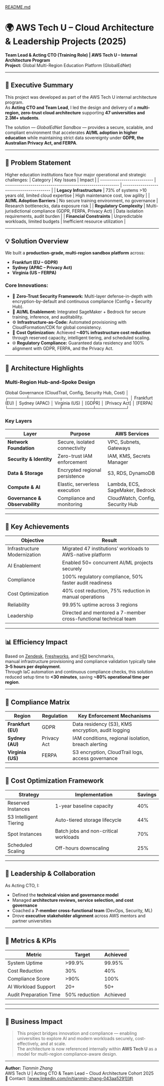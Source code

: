 [README.md](https://github.com/user-attachments/files/23143076/README.md)
# 🌍 AWS Tech U – Cloud Architecture & Leadership Projects (2025)
**Team Lead & Acting CTO (Training Role) | AWS Tech U – Internal Architecture Program**  
**Project:** Global Multi-Region Education Platform (GlobalEdNet)

---

## 🚀 Executive Summary
This project was developed as part of the AWS Tech U internal architecture program.  
As **Acting CTO and Team Lead**, I led the design and delivery of a **multi-region, zero-trust cloud architecture** supporting **47 universities and 2.3M+ students**.  

The solution — *GlobalEdNet Sandbox* — provides a secure, scalable, and compliant environment that accelerates **AI/ML adoption in higher education** while maintaining strict data sovereignty under **GDPR, the Australian Privacy Act, and FERPA**.

---

## 🎯 Problem Statement
Higher education institutions face four major operational and strategic challenges:
| Category                    | Key Issues                                                 | Impact                                    |
| --------------------------- | ---------------------------------------------------------- | ----------------------------------------- |
| **Legacy Infrastructure**   | 73% of systems >10 years old, limited cloud expertise      | High maintenance cost, low agility        |
| **AI/ML Adoption Barriers** | No secure training environment, no governance              | Research bottlenecks, data exposure risk  |
| **Regulatory Complexity**   | Multi-jurisdictional compliance (GDPR, FERPA, Privacy Act) | Data isolation requirements, audit burden |
| **Financial Constraints**   | Unpredictable workloads, limited budgets                   | Inefficient resource utilization          |

---

## 💡 Solution Overview
We built a **production-grade, multi-region sandbox platform** across:
- **Frankfurt (EU – GDPR)**  
- **Sydney (APAC – Privacy Act)**  
- **Virginia (US – FERPA)**  

### Core Innovations:
- 🧱 **Zero-Trust Security Framework:** Multi-layer defense-in-depth with encryption-by-default and continuous compliance (Config + Security Hub).  
- 🧠 **AI/ML Enablement:** Integrated SageMaker + Bedrock for secure training, inference, and auditability.  
- ⚙️ **Infrastructure-as-Code:** Automated provisioning with CloudFormation/CDK for global consistency.  
- 💸 **Cost Optimization:** Achieved **~40% infrastructure cost reduction** through reserved capacity, intelligent tiering, and scheduled scaling.  
- 🌐 **Regulatory Compliance:** Guaranteed data residency and 100% alignment with GDPR, FERPA, and the Privacy Act.  

---

## 🧭 Architecture Highlights
### Multi-Region Hub-and-Spoke Design

Global Governance (CloudTrail, Config, Security Hub, Cost)
│
┌──────┴──────────┬──────────┬──────────┐
│ Frankfurt (EU) │ Sydney (APAC) │ Virginia (US)
│ [GDPR] │ [Privacy Act] │ [FERPA]
└─────────────────┴──────────┴──────────┘

### Key Layers
| Layer                          | Purpose                        | AWS Services                     |
| ------------------------------ | ------------------------------ | -------------------------------- |
| **Network Foundation**         | Secure, isolated connectivity  | VPC, Subnets, Gateways           |
| **Security & Identity**        | Zero-trust IAM enforcement     | IAM, KMS, Secrets Manager        |
| **Data & Storage**             | Encrypted regional persistence | S3, RDS, DynamoDB                |
| **Compute & AI**               | Elastic, serverless execution  | Lambda, ECS, SageMaker, Bedrock  |
| **Governance & Observability** | Compliance and monitoring      | CloudWatch, Config, Security Hub |

---

## 🧩 Key Achievements
| Objective                    | Result                                                       |
| ---------------------------- | ------------------------------------------------------------ |
| Infrastructure Modernization | Migrated 47 institutions’ workloads to AWS-native platform   |
| AI Enablement                | Enabled 50+ concurrent AI/ML projects securely               |
| Compliance                   | 100% regulatory compliance, 50% faster audit readiness       |
| Cost Optimization            | 40% cost reduction, 75% reduction in manual operations       |
| Reliability                  | 99.95% uptime across 3 regions                               |
| Leadership                   | Directed and mentored a 7-member cross-functional technical team |

---

## 📊 Efficiency Impact
Based on [Zendesk](https://www.zendesk.co.uk/blog/average-handle-time/), [Freshworks](https://www.freshworks.com/customer-service/average-handle-time/), and [HDI](https://www.thinkhdi.com/library/supportworld/2019/metric-of-month-ticket-handle-time) benchmarks,  
manual infrastructure provisioning and compliance validation typically take **3–5 hours per deployment**.  
Through IaC automation and continuous compliance checks, this solution reduced setup time to **<30 minutes**, saving **~80% operational time per region**.

---

## 🔐 Compliance Matrix
| Region             | Regulation  | Key Enforcement Mechanisms                          |
| ------------------ | ----------- | --------------------------------------------------- |
| **Frankfurt (EU)** | GDPR        | Data residency (S3), KMS encryption, audit logging  |
| **Sydney (AU)**    | Privacy Act | IAM conditions, regional isolation, breach alerting |
| **Virginia (US)**  | FERPA       | S3 encryption, CloudTrail logs, access governance   |

---

## 🧮 Cost Optimization Framework
| Strategy               | Implementation                        | Savings |
| ---------------------- | ------------------------------------- | ------- |
| Reserved Instances     | 1-year baseline capacity              | 40%     |
| S3 Intelligent Tiering | Auto-tiered storage lifecycle         | 44%     |
| Spot Instances         | Batch jobs and non-critical workloads | 70%     |
| Scheduled Scaling      | Off-hours downscaling                 | 25%     |

---

## 🧠 Leadership & Collaboration
As Acting CTO, I:
- Defined the **technical vision and governance model**
- Managed **architecture reviews, service selection, and cost governance**
- Coached a **7-member cross-functional team** (DevOps, Security, ML)
- Drove **executive stakeholder alignment** across AWS mentors and partner universities

---

## 🧾 Metrics & KPIs
| Metric                 | Target        | Achieved |
| ---------------------- | ------------- | -------- |
| System Uptime          | >99.9%        | 99.95%   |
| Cost Reduction         | 30%           | 40%      |
| Compliance Score       | >90%          | 100%     |
| AI Workload Support    | 20+           | 50+      |
| Audit Preparation Time | 50% reduction | Achieved |

---

---

## 🌟 Business Impact
> This project bridges innovation and compliance — enabling universities to explore AI and modern workloads securely, cost-effectively, and at scale.  
> The architecture is now referenced internally within **AWS Tech U** as a model for multi-region compliance-aware design.

---

**Author:** *Tianmin Zhang*  
AWS Tech U | Acting CTO & Team Lead – Cloud Architecture Cohort 2025  
📧 Contact: [www.linkedin.com/in/tianmin-zhang-043aa5291](#)
